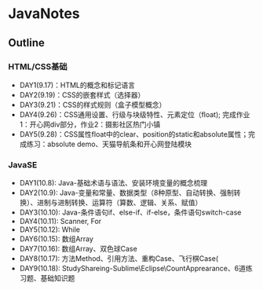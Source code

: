 # JavaNotes

## Outline

### HTML/CSS基础

- DAY1(9.17)：HTML的概念和标记语言
- DAY2(9.19)：CSS的嵌套样式（选择器）
- DAY3(9.21)：CSS的样式规则（盒子模型概念）
- DAY4(9.26)：CSS通用设置、行级与块级特性、元素定位（float); 完成作业1：开心网div部分，作业2：摄影社区热门小镇
- DAY5(9.28)：CSS属性float中的clear、position的static和absolute属性；完成练习：absolute demo、天猫导航条和开心网登陆模块

### JavaSE
- DAY1(10.8): Java-基础术语与语法、安装环境变量的概念梳理
- DAY2(10.9): Java-变量和常量、数据类型（8种原型、自动转换、强制转换）、进制与进制转换、运算符（算数、逻辑、关系、赋值）
- DAY3(10.10): Java-条件语句if、else-if、if-else，条件语句switch-case
- DAY4(10.11): Scanner, For
- DAY5(10.12): While
- DAY6(10.15): 数组Array
- DAY7(10.16): 数组Array、双色球Case
- DAY8(10.17): 方法Method、引用方法、重构Case、飞行棋Case(
- DAY9(10.18): StudyShareing-Sublime\Eclipse\CountApprearance、6道练习题、基础知识题
